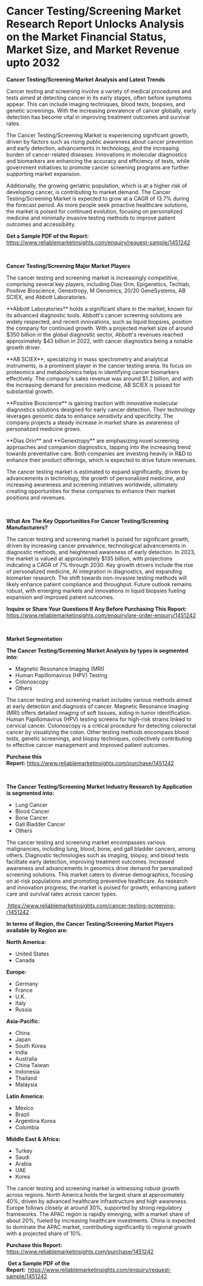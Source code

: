 <p><h1>Cancer Testing/Screening Market Research Report Unlocks Analysis on the Market Financial Status, Market Size, and Market Revenue upto 2032</h1></p><p><strong>Cancer Testing/Screening Market Analysis and Latest Trends</strong></p>
<p><p>Cancer testing and screening involve a variety of medical procedures and tests aimed at detecting cancer in its early stages, often before symptoms appear. This can include imaging techniques, blood tests, biopsies, and genetic screenings. With the increasing prevalence of cancer globally, early detection has become vital in improving treatment outcomes and survival rates.</p><p>The Cancer Testing/Screening Market is experiencing significant growth, driven by factors such as rising public awareness about cancer prevention and early detection, advancements in technology, and the increasing burden of cancer-related diseases. Innovations in molecular diagnostics and biomarkers are enhancing the accuracy and efficiency of tests, while government initiatives to promote cancer screening programs are further supporting market expansion.</p><p>Additionally, the growing geriatric population, which is at a higher risk of developing cancer, is contributing to market demand. The Cancer Testing/Screening Market is expected to grow at a CAGR of 13.7% during the forecast period. As more people seek proactive healthcare solutions, the market is poised for continued evolution, focusing on personalized medicine and minimally invasive testing methods to improve patient outcomes and accessibility.</p></p>
<p><strong>Get a Sample PDF of the Report:&nbsp;</strong> <a href="https://www.reliablemarketinsights.com/enquiry/request-sample/1451242?utm_campaign=3105&utm_medium=2&utm_source=Github&utm_content=ia&utm_term=12042025&utm_id=cancer-testingscreening">https://www.reliablemarketinsights.com/enquiry/request-sample/1451242</a></p>
<p>&nbsp;</p>
<p><strong>Cancer Testing/Screening Major Market Players</strong></p>
<p><p>The cancer testing and screening market is increasingly competitive, comprising several key players, including Dias Orin, Epigenetics, Techlab, Positive Bioscience, Genextropy, M Genomics, 20/20 GeneSystems, AB SCIEX, and Abbott Laboratories. </p><p>**Abbott Laboratories** holds a significant share in the market, known for its advanced diagnostic tools. Abbott's cancer screening solutions are widely respected, and recent innovations, such as liquid biopsies, position the company for continued growth. With a projected market size of around $350 billion in the global diagnostic sector, Abbott's revenues reached approximately $43 billion in 2022, with cancer diagnostics being a notable growth driver.</p><p>**AB SCIEX**, specializing in mass spectrometry and analytical instruments, is a prominent player in the cancer testing arena. Its focus on proteomics and metabolomics helps in identifying cancer biomarkers effectively. The company's sales revenue was around $1.2 billion, and with the increasing demand for precision medicine, AB SCIEX is poised for substantial growth.</p><p>**Positive Bioscience** is gaining traction with innovative molecular diagnostics solutions designed for early cancer detection. Their technology leverages genomic data to enhance sensitivity and specificity. The company projects a steady increase in market share as awareness of personalized medicine grows.</p><p>**Dias Orin** and **Genextropy** are emphasizing novel screening approaches and companion diagnostics, tapping into the increasing trend towards preventative care. Both companies are investing heavily in R&D to enhance their product offerings, which is expected to drive future revenues.</p><p>The cancer testing market is estimated to expand significantly, driven by advancements in technology, the growth of personalized medicine, and increasing awareness and screening initiatives worldwide, ultimately creating opportunities for these companies to enhance their market positions and revenues.</p></p>
<p>&nbsp;</p>
<p><strong>What Are The Key Opportunities For Cancer Testing/Screening Manufacturers?</strong></p>
<p><p>The cancer testing and screening market is poised for significant growth, driven by increasing cancer prevalence, technological advancements in diagnostic methods, and heightened awareness of early detection. In 2023, the market is valued at approximately $135 billion, with projections indicating a CAGR of 7% through 2030. Key growth drivers include the rise of personalized medicine, AI integration in diagnostics, and expanding biomarker research. The shift towards non-invasive testing methods will likely enhance patient compliance and throughput. Future outlook remains robust, with emerging markets and innovations in liquid biopsies fueling expansion and improved patient outcomes.</p></p>
<p><strong>Inquire or Share Your Questions If Any Before Purchasing This Report:</strong> <a href="https://www.reliablemarketinsights.com/enquiry/pre-order-enquiry/1451242?utm_campaign=3105&utm_medium=2&utm_source=Github&utm_content=ia&utm_term=12042025&utm_id=cancer-testingscreening">https://www.reliablemarketinsights.com/enquiry/pre-order-enquiry/1451242</a></p>
<p>&nbsp;</p>
<p><strong>Market Segmentation</strong></p>
<p><strong>The Cancer Testing/Screening Market Analysis by types is segmented into:</strong></p>
<p><ul><li>Magnetic Resonance Imaging (MRI)</li><li>Human Papillomavirus (HPV) Testing</li><li>Colonoscopy</li><li>Others</li></ul></p>
<p><p>The cancer testing and screening market includes various methods aimed at early detection and diagnosis of cancer. Magnetic Resonance Imaging (MRI) offers detailed imaging of soft tissues, aiding in tumor identification. Human Papillomavirus (HPV) testing screens for high-risk strains linked to cervical cancer. Colonoscopy is a critical procedure for detecting colorectal cancer by visualizing the colon. Other testing methods encompass blood tests, genetic screenings, and biopsy techniques, collectively contributing to effective cancer management and improved patient outcomes.</p></p>
<p><strong>Purchase this Report:&nbsp;</strong><a href="https://www.reliablemarketinsights.com/purchase/1451242?utm_campaign=3105&utm_medium=2&utm_source=Github&utm_content=ia&utm_term=12042025&utm_id=cancer-testingscreening">https://www.reliablemarketinsights.com/purchase/1451242</a></p>
<p>&nbsp;</p>
<p><strong>The Cancer Testing/Screening Market Industry Research by Application is segmented into:</strong></p>
<p><ul><li>Lung Cancer</li><li>Blood Cancer</li><li>Bone Cancer</li><li>Gall Bladder Cancer</li><li>Others</li></ul></p>
<p><p>The cancer testing and screening market encompasses various malignancies, including lung, blood, bone, and gall bladder cancers, among others. Diagnostic technologies such as imaging, biopsy, and blood tests facilitate early detection, improving treatment outcomes. Increased awareness and advancements in genomics drive demand for personalized screening solutions. This market caters to diverse demographics, focusing on at-risk populations and promoting preventive healthcare. As research and innovation progress, the market is poised for growth, enhancing patient care and survival rates across cancer types.</p></p>
<p><a href="https://www.reliablemarketinsights.com/cancer-testing-screening-r1451242?utm_campaign=3105&utm_medium=2&utm_source=Github&utm_content=ia&utm_term=12042025&utm_id=cancer-testingscreening">&nbsp;https://www.reliablemarketinsights.com/cancer-testing-screening-r1451242</a></p>
<p><strong>In terms of Region, the Cancer Testing/Screening Market Players available by Region are:</strong></p>
<p>
    <p> <strong> North America: </strong>
        <ul>
            <li>United States</li>
            <li>Canada</li>
        </ul>
        </p> 
    <p> <strong> Europe: </strong>
        <ul>
            <li>Germany</li>
            <li>France</li>
            <li>U.K.</li>
            <li>Italy</li>
            <li>Russia</li>
        </ul>
        </p> 
    <p> <strong> Asia-Pacific: </strong>
        <ul>
            <li>China</li>
            <li>Japan</li>
            <li>South Korea</li>
            <li>India</li>
            <li>Australia</li>
            <li>China Taiwan</li>
            <li>Indonesia</li>
            <li>Thailand</li>
            <li>Malaysia</li>
        </ul>
        </p> 
    <p> <strong> Latin America: </strong>
        <ul>
            <li>Mexico</li>
            <li>Brazil</li>
            <li>Argentina Korea</li>
            <li>Colombia</li>
        </ul>
        </p> 
    <p> <strong> Middle East & Africa: </strong>
        <ul>
            <li>Turkey</li>
            <li>Saudi</li>
            <li>Arabia</li>
            <li>UAE</li>
            <li>Korea</li>
        </ul>
    </p>
    </p>
<p><p>The cancer testing and screening market is witnessing robust growth across regions. North America holds the largest share at approximately 40%, driven by advanced healthcare infrastructure and high awareness. Europe follows closely at around 30%, supported by strong regulatory frameworks. The APAC region is rapidly emerging, with a market share of about 20%, fueled by increasing healthcare investments. China is expected to dominate the APAC market, contributing significantly to regional growth with a projected share of 10%. </p></p>
<p><strong>Purchase this Report: </strong><a href="https://www.reliablemarketinsights.com/purchase/1451242?utm_campaign=3105&utm_medium=2&utm_source=Github&utm_content=ia&utm_term=12042025&utm_id=cancer-testingscreening">https://www.reliablemarketinsights.com/purchase/1451242</a></p>
<p>&nbsp;<strong>Get a Sample PDF of the Report:&nbsp;&nbsp;</strong><a href="https://www.reliablemarketinsights.com/enquiry/request-sample/1451242?utm_campaign=3105&utm_medium=2&utm_source=Github&utm_content=ia&utm_term=12042025&utm_id=cancer-testingscreening">https://www.reliablemarketinsights.com/enquiry/request-sample/1451242</a></p>
<p><strong></strong></p>
<p><p></p><p></p><p></p></p>